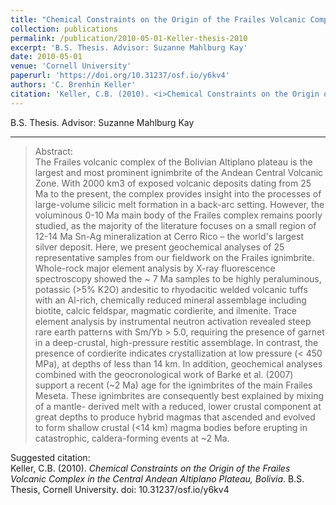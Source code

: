 ```yaml
---
title: "Chemical Constraints on the Origin of the Frailes Volcanic Complex in the Central Andean Altiplano Plateau, Bolivia"
collection: publications
permalink: /publication/2010-05-01-Keller-thesis-2010
excerpt: 'B.S. Thesis. Advisor: Suzanne Mahlburg Kay'
date: 2010-05-01
venue: 'Cornell University'
paperurl: 'https://doi.org/10.31237/osf.io/y6kv4'
authors: 'C. Brenhin Keller'
citation: 'Keller, C.B. (2010). <i>Chemical Constraints on the Origin of the Frailes Volcanic Complex in the Central Andean Altiplano Plateau, Bolivia</i>.  B.S. Thesis, Cornell University. doi: 10.31237/osf.io/y6kv4'
---
```


B.S. Thesis. Advisor: Suzanne Mahlburg Kay

-------

>Abstract: <br/>The Frailes volcanic complex of the Bolivian Altiplano plateau is the largest and most prominent ignimbrite of the Andean Central Volcanic Zone. With 2000 km3 of exposed volcanic deposits dating from 25 Ma to the present, the complex provides insight into the processes of large-volume silicic melt formation in a back-arc setting. However, the voluminous 0-10 Ma main body of the Frailes complex remains poorly studied, as the majority of the literature focuses on a small region of 12-14 Ma Sn-Ag mineralization at Cerro Rico – the world's largest silver deposit. Here, we present geochemical analyses of 25 representative samples from our fieldwork on the Frailes ignimbrite. Whole-rock major element analysis by X-ray fluorescence spectroscopy showed the ~ 7 Ma samples to be highly peraluminous, potassic (>5% K2O) andesitic to rhyodacitic welded volcanic tuffs with an Al-rich, chemically reduced mineral assemblage including biotite, calcic feldspar, magmatic cordierite, and ilmenite. Trace element analysis by instrumental neutron activation revealed steep rare earth patterns with Sm/Yb > 5.0, requiring the presence of garnet in a deep-crustal, high-pressure restitic assemblage. In contrast, the presence of cordierite indicates crystallization at low pressure (< 450 MPa), at depths of less than 14 km. In addition, geochemical analyses combined with the geocronological work of Barke et al. (2007) support a recent (~2 Ma) age for the ignimbrites of the main Frailes Meseta. These ignimbrites are consequently best explained by mixing of a mantle- derived melt with a reduced, lower crustal component at great depths to produce hybrid magmas that ascended and evolved to form shallow crustal (<14 km) magma bodies before erupting in catastrophic, caldera-forming events at ~2 Ma.

Suggested citation: <br/>Keller, C.B. (2010). <i>Chemical Constraints on the Origin of the Frailes Volcanic Complex in the Central Andean Altiplano Plateau, Bolivia</i>.  B.S. Thesis, Cornell University. doi: 10.31237/osf.io/y6kv4